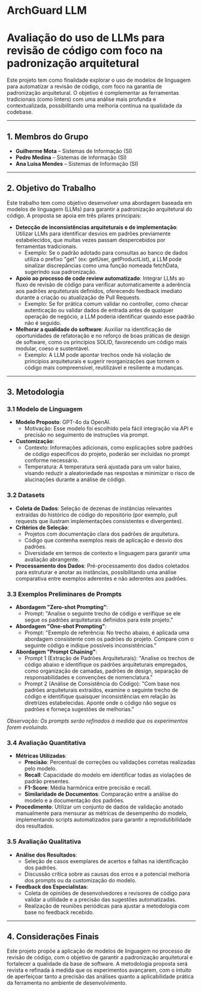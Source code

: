# ArchGuard LLM

# Avaliação do uso de LLMs para revisão de código com foco na padronização arquitetural

Este projeto tem como finalidade explorar o uso de modelos de linguagem para automatizar a revisão de código, com foco na garantia de padronização arquitetural. O objetivo é complementar as ferramentas tradicionais (como linters) com uma análise mais profunda e contextualizada, possibilitando uma melhoria contínua na qualidade da codebase.

---

## 1. Membros do Grupo

- **Guilherme Mota** – Sistemas de Informação (SI)
- **Pedro Medina** – Sistemas de Informação (SI)
- **Ana Luísa Mendes** – Sistemas de Informação (SI)

---

## 2. Objetivo do Trabalho

Este trabalho tem como objetivo desenvolver uma abordagem baseada em modelos de linguagem (LLMs) para garantir a padronização arquitetural do código. A proposta se apoia em três pilares principais:
- **Detecção de inconsistências arquiteturais e de implementação**: Utilizar LLMs para identificar desvios em padrões previamente estabelecidos, que muitas vezes passam despercebidos por ferramentas tradicionais.
  - Exemplo: Se o padrão adotado para consultas ao banco de dados utiliza o prefixo "get" (ex: getUser, getProductList), a LLM pode sinalizar discrepâncias como uma função nomeada fetchData, sugerindo sua padronização.
- **Apoio ao processo de code review automatizado**: Integrar LLMs ao fluxo de revisão de código para verificar automaticamente a aderência aos padrões arquiteturais definidos, oferecendo feedback imediato durante a criação ou atualização de Pull Requests.
  - Exemplo: Se for prática comum validar no controller, como checar autenticação ou validar dados de entrada antes de qualquer operação de negócio, a LLM poderia identificar quando esse padrão não é seguido.
- **Melhorar a qualidade do software**: Auxiliar na identificação de oportunidades de refatoração e no reforço de boas práticas de design de software, como os princípios SOLID, favorecendo um código mais modular, coeso e sustentável.
  - Exemplo: A LLM pode apontar trechos onde há violação de princípios arquiteturais e sugerir reorganizações que tornem o código mais compreensível, reutilizável e resiliente a mudanças.

---

## 3. Metodologia

### 3.1 Modelo de Linguagem

- **Modelo Proposto**: GPT-4o da OpenAI.
  - Motivação: Esse modelo foi escolhido pela fácil integração via API e precisão no seguimento de instruções via prompt.
- **Customização**:
  - Contexto: Informações adicionais, como explicações sobre padrões de código específicos do projeto, poderão ser incluídas no prompt conforme necessário.
  - Temperatura: A temperatura será ajustada para um valor baixo, visando reduzir a aleatoriedade nas respostas e minimizar o risco de alucinações durante a análise de código.

### 3.2 Datasets

- **Coleta de Dados**: Seleção de dezenas de instâncias relevantes extraídas do histórico de código do repositório (por exemplo, pull requests que ilustram implementações consistentes e divergentes).
- **Critérios de Seleção**:
  - Projetos com documentação clara dos padrões de arquitetura.
  - Código que contenha exemplos reais de aplicação e desvio dos padrões.
  - Diversidade em termos de contexto e linguagem para garantir uma avaliação abrangente.
- **Processamento dos Dados**: Pré-processamento dos dados coletados para estruturar e anotar as instâncias, possibilitando uma análise comparativa entre exemplos aderentes e não aderentes aos padrões.

### 3.3 Exemplos Preliminares de Prompts

- **Abordagem "Zero-shot Prompting"**:
  - Prompt: "Analise o seguinte trecho de código e verifique se ele segue os padrões arquiteturais definidos para este projeto."
- **Abordagem "One-shot Prompting"**:
  - Prompt: "Exemplo de referência: No trecho abaixo, é aplicada uma abordagem consistente com os padrões do projeto. Compare com o seguinte código e indique possíveis inconsistências."
- **Abordagem "Prompt Chaining"**:
  - Prompt 1 (Extração de Padrões Arquiteturais): "Analise os trechos de código abaixo e identifique os padrões arquiteturais empregados, como organização de camadas, padrões de design, separação de responsabilidades e convenções de nomenclatura."
  - Prompt 2 (Análise de Consistência do Código): "Com base nos padrões arquiteturais extraídos, examine o seguinte trecho de código e identifique quaisquer inconsistências em relação às diretrizes estabelecidas. Aponte onde o código não segue os padrões e forneça sugestões de melhorias."

*Observação: Os prompts serão refinados à medida que os experimentos forem evoluindo.*

### 3.4 Avaliação Quantitativa

- **Métricas Utilizadas**:
  - **Precisão**: Percentual de correções ou validações corretas realizadas pelo modelo.
  - **Recall**: Capacidade do modelo em identificar todas as violações de padrão presentes.
  - **F1-Score**: Média harmônica entre precisão e recall.
  - **Similaridade de Documentos**: Comparação entre a análise do modelo e a documentação dos padrões.
- **Procedimento**: Utilizar um conjunto de dados de validação anotado manualmente para mensurar as métricas de desempenho do modelo, implementando scripts automatizados para garantir a reprodutibilidade dos resultados.

### 3.5 Avaliação Qualitativa

- **Análise dos Resultados**:
  - Seleção de casos exemplares de acertos e falhas na identificação dos padrões.
  - Discussão crítica sobre as causas dos erros e a potencial melhoria dos prompts ou da customização do modelo.
- **Feedback dos Especialistas**:
  - Coleta de opiniões de desenvolvedores e revisores de código para validar a utilidade e a precisão das sugestões automatizadas.
  - Realização de reuniões periódicas para ajustar a metodologia com base no feedback recebido.

---

## 4. Considerações Finais

Este projeto propõe a aplicação de modelos de linguagem no processo de revisão de código, com o objetivo de garantir a padronização arquitetural e fortalecer a qualidade da base de software. A metodologia proposta será revista e refinada à medida que os experimentos avançarem, com o intuito de aperfeiçoar tanto a precisão das análises quanto a aplicabilidade prática da ferramenta no ambiente de desenvolvimento.
